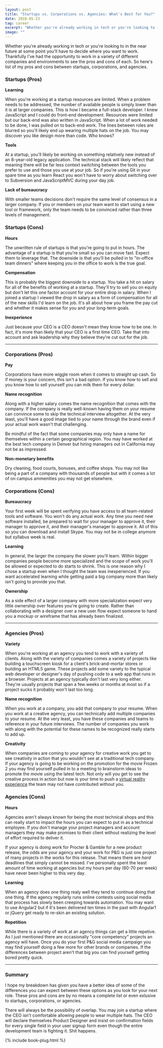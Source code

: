 ```yaml
---
layout: post
title: "Startups vs. Corporations vs. Agencies: What's Best for You?"
date: 2018-05-23
tag: career
excerpt: "Whether you're already working in tech or you're looking to in the near future at some point you'll have to decide where you want to work. Thankfully I've had the opportunity to work in a variety of different companies and environments to see the pros and cons of each. So here's list of my pros and cons between startups, corporations, and agencies."
image: ""
---
```


Whether you're already working in tech or you're looking to in the near future at some point you'll have to decide where you want to work. Thankfully I've had the opportunity to work in a variety of different companies and environments to see the pros and cons of each. So here's list of my pros and cons between startups, corporations, and agencies.

### Startups (Pros)

**Learning**

When you're working at a startup resources are limited. When a problem needs to be addressed, the number of available people is simply lower than it is at larger companies. This is how I became a full-stack developer. I knew JavaScript and I could do front-end development. Resources were limited but our back-end was also written in JavaScript. When a lot of work needed to be done, I was pulled on to back-end work. The lines between roles are blurred so you'll likely end up wearing multiple hats on the job. You may discover you like design more than code. Who knows?

**Tools**

At a startup, you'll likely be working on something relatively new instead of an 8-year-old legacy application. The technical stack will likely reflect that meaning there will be far less context switching between the tools you prefer to use and those you use at your job. So if you're using Git in your spare time as you learn React you won't have to worry about switching over to Subversion and JavaScriptMVC during your day job.

**Lack of bureaucracy**

With smaller teams decisions don't require the same level of consensus in a larger company. If you or members on your team want to start using a new tool or framework, only the team needs to be convinced rather than three levels of management.

### Startups (Cons)

**Hours**

The unwritten rule of startups is that you're going to put in hours. The advantage of a startup is that you're small so you can move fast. Expect them to leverage that. The downside is that you'll be pulled in to "in-office team dinners" where keeping you in the office to work is the true goal.

**Compensation**

This is probably the biggest downside to a startup. You take a hit on salary for all of the benefits of working at a startup. They'll try to sell you on equity but don't let this one factor account for your entire drop in salary. When I joined a startup I viewed the drop in salary as a form of compensation for all of the new skills I'd learn on the job. It's all about how you frame the pay cut and whether it makes sense for you and your long-term goals.

**Inexperience**

Just because your CEO is a CEO doesn't mean they know how to be one. In fact, it's more than likely that your CEO is a first time CEO. Take that into account and ask leadership why they believe they're cut out for the job.

---

### Corporations (Pros)

**Pay**

Corporations have more wiggle room when it comes to straight up cash. So if money is your concern, this isn't a bad option. If you know how to sell and you know how to sell yourself you can milk them for every dollar.

**Name recognition**

Along with a higher salary comes the name recognition that comes with the company. If the company is really well-known having them on your resume can convince some to skip the technical interview altogether. At the very least, you'll have a good image tied to your name through the brand even if your actual work wasn't that challenging.

Be mindful of the fact that some companies may only have a name for themselves within a certain geographical region. You may have worked at the best tech company in Denver but hiring managers out in California may not be as impressed.

**Non-monetary benefits**

Dry cleaning, food courts, bonuses, and coffee shops. You may not like being a part of a company with thousands of people but with it comes a lot of on campus ammenities you may not get elsewhere.

### Corporations (Cons)

**Bureaucracy**

Your first week will be spent verifying you have access to all team-related tools and software. You won't do any actual work. Any time you need new software installed, be prepared to wait for your manager to approve it, their manager to approve it, and their manager's manager to approve it. All of this so you can download and install Skype. You may not be in college anymore but syllabus week is real.

**Learning**

In general, the larger the company the slower you'll learn. Within bigger companies people become more specialized and the scope of work you'll be allowed or expected to do starts to shrink. This is one reason why I chose a startup even when I thought the team was inexperienced. If you want accelerated learning while getting paid a big company more than likely isn't going to provide you that.

**Ownership**

As a side effect of a larger company with more specialization expect very little ownership over features you're going to create. Rather than collaborating with a designer over a new user flow expect someone to hand you a mockup or wireframe that has already been finalized.

---

### Agencies (Pros)

**Variety**

When you're working at an agency you tend to work with a variety of clients. Along with the variety of companies comes a variety of projects like building a touchscreen kiosk for a client's brick-and-mortar stores or building an HTML5 game. These projects add some variety to the typical web developer or designer's day of pushing code to a web app that runs in a browser. Projects at an agency typically don't last very long either. They're usually projects that span a few weeks or months at most so if a project sucks it probably won't last too long.

**Name recognition**

When you work at a company, you add that company to your resume. When you work at a creative agency, you can technically add multiple companies to your resume. At the very least, you have these companies and teams to reference in your future interviews. The number of companies you work with along with the potential for these names to be recognized really starts to add up.

**Creativity**

When companies are coming to your agency for creative work you get to see creativity in action that you wouldn't see at a traditional tech company. If your agency is going to be working on the promotion for the movie Frozen 2 you may find yourself pulled in to a meeting to brainstorm ideas to promote the movie using the latest tech. Not only will you get to see the creative process in action but now is your time to push a [virtual reality experience](https://aframe.io/) the team may not have contributed without you.

### Agencies (Cons)

**Hours**

Agencies aren't always known for being the most technical shops and this can really start to impact the hours you can expect to put in as a technical employee. If you don't manage your project managers and account managers they may make promises to their client without realizing the level of effort required to deliver it.

If your agency is doing work for Procter & Gamble for a new product release, the odds are your agency and your work for P&G is just one project of many projects in the works for this release. That means there are *hard* deadlines that simply cannot be missed. I've personally spent the least amount of time working at agencies but my hours per day (60-70 per week) have never been higher to this very day.

**Learning**

When an agency does one thing realy well they tend to continue doing that one thing. If the agency regularly runs online contests using social media that process has slowly been creeping towards automation. You may want to use Angular2 but if it's been delivered ten times in the past with Angular1 or jQuery get ready to re-skin an existing solution.

**Repetition**

While there is a variety of work at an agency things can get a little repetive. As I just mentioned there are occasionally "core competency" projects an agency will have. Once you do your first P&G social media campaign you may find yourself doing a few more for other brands or companies. If the differences between project aren't that big you can find yourself getting bored pretty quick.

---

### Summary

I hope my breakdown has given you have a better idea of some of the differences you can expect between these options as you look for your next role. These pros and cons are by no means a complete list or even exlusive to startups, corporations, or agencies.

There will always be the possibility of overlap. You may join a startup where the CEO isn't comfortable allowing people to wear multiple hats. The CEO will declare themselves Product Designer and insist on confirmation fields for every single field in your user signup form even though the entire development team is fighting it. Shit happens.

{% include book-plug.html %}
